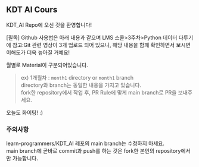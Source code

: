 ## KDT AI Cours

KDT_AI Repo에 오신 것을 환영합니다!

[필독]
Github 사용법은 아래 내용과 같으며 LMS 스쿨>3주차>Python 데이터 다루기에 참고:Git 관련 영상이 3개 업로드 되어 있으니, 해당 내용을 함께 확인하면서 보시면 이해도가 더욱 높아질 거예요!

월별로 Material이 구분되어있습니다.
> ex) 1개월차 : `month1` directory or `month1` branch  
> directory와 branch는 동일한 내용을 가지고 있습니다.  
> fork한 repository에서 작업 후, PR Rule에 맞게 main branch로 PR을 보내주세요.  

오늘도 화이팅! :)

### 주의사항
learn-programmers/KDT_AI 레포의 main branch는 수정하지 마세요.  
main branch에 곧바로 commit과 push를 하는 것은 fork한 본인의 repository에서만 가능합니다.  
